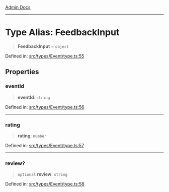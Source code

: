 [Admin Docs](/)

***

# Type Alias: FeedbackInput

> **FeedbackInput** = `object`

Defined in: [src/types/Event/type.ts:55](https://github.com/PalisadoesFoundation/talawa-admin/blob/main/src/types/Event/type.ts#L55)

## Properties

### eventId

> **eventId**: `string`

Defined in: [src/types/Event/type.ts:56](https://github.com/PalisadoesFoundation/talawa-admin/blob/main/src/types/Event/type.ts#L56)

***

### rating

> **rating**: `number`

Defined in: [src/types/Event/type.ts:57](https://github.com/PalisadoesFoundation/talawa-admin/blob/main/src/types/Event/type.ts#L57)

***

### review?

> `optional` **review**: `string`

Defined in: [src/types/Event/type.ts:58](https://github.com/PalisadoesFoundation/talawa-admin/blob/main/src/types/Event/type.ts#L58)
